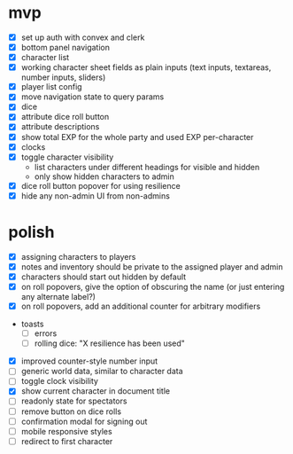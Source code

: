 # mvp

- [x] set up auth with convex and clerk
- [x] bottom panel navigation
- [x] character list
- [x] working character sheet fields as plain inputs (text inputs, textareas, number inputs, sliders)
- [x] player list config
- [x] move navigation state to query params
- [x] dice
- [x] attribute dice roll button
- [x] attribute descriptions
- [x] show total EXP for the whole party and used EXP per-character
- [x] clocks
- [x] toggle character visibility
  - list characters under different headings for visible and hidden
  - only show hidden characters to admin
- [x] dice roll button popover for using resilience
- [x] hide any non-admin UI from non-admins

# polish

- [x] assigning characters to players
- [x] notes and inventory should be private to the assigned player and admin
- [x] characters should start out hidden by default
- [x] on roll popovers, give the option of obscuring the name (or just entering any alternate label?)
- [x] on roll popovers, add an additional counter for arbitrary modifiers
- toasts
  - [ ] errors
  - [ ] rolling dice: "X resilience has been used"
- [x] improved counter-style number input
- [ ] generic world data, similar to character data
- [ ] toggle clock visibility
- [x] show current character in document title
- [ ] readonly state for spectators
- [ ] remove button on dice rolls
- [ ] confirmation modal for signing out
- [ ] mobile responsive styles
- [ ] redirect to first character
